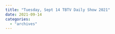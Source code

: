 ```yaml
---
title: "Tuesday, Sept 14 TBTV Daily Show 2021"
date: 2021-09-14
categories: 
  - "archives"
---
```



